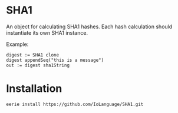 # SHA1 
An object for calculating SHA1 hashes. Each hash calculation 
should instantiate its own SHA1 instance.

Example:
```Io
digest := SHA1 clone
digest appendSeq("this is a message")
out := digest sha1String
```
# Installation
```
eerie install https://github.com/IoLanguage/SHA1.git
```

